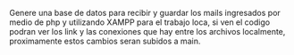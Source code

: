 Genere una base de datos para recibir y guardar los mails ingresados por medio de php y utilizando XAMPP para el trabajo loca, si ven el codigo podran ver los link y las conexiones que hay entre los archivos localmente, proximamente estos cambios seran subidos a main.
